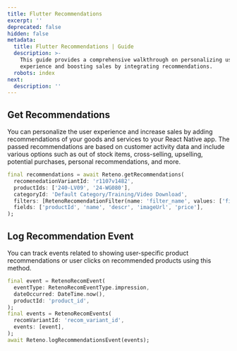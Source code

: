 ```yaml
---
title: Flutter Recommendations
excerpt: ''
deprecated: false
hidden: false
metadata:
  title: Flutter Recommendations | Guide
  description: >-
    This guide provides a comprehensive walkthrough on personalizing user
    experience and boosting sales by integrating recommendations.
  robots: index
next:
  description: ''
---
```

## Get Recommendations

You can personalize the user experience and increase sales by adding recommendations of your goods and services to your React Native app. The passed recommendations are based on customer activity data and include various options such as out of stock items, cross-selling, upselling, potential purchases, personal recommendations, and more.

```dart Dart
final recommendations = await Reteno.getRecommendations(
  recomenedationVariantId: 'r1107v1482',
  productIds: ['240-LV09', '24-WG080'],
  categoryId: 'Default Category/Training/Video Download',
  filters: [RetenoRecomendationFilter(name: 'filter_name', values: ['filter_value'])],
  fields: ['productId', 'name', 'descr', 'imageUrl', 'price'],
);
```

## Log Recommendation Event

You can track events related to showing user-specific product recommendations or user clicks on recommended products using this method.

```dart Dart
final event = RetenoRecomEvent(
  eventType: RetenoRecomEventType.impression,
  dateOccurred: DateTime.now(),
  productId: 'product_id',
);
final events = RetenoRecomEvents(
  recomVariantId: 'recom_variant_id',
  events: [event],
);
await Reteno.logRecommendationsEvent(events);
```